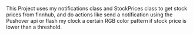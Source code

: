 This Project uses my notifications class and StockPrices class to get stock prices from finnhub, and do actions like send a notification using the Pushover api or flash my clock a certain RGB color pattern if stock price is lower than a threshold.